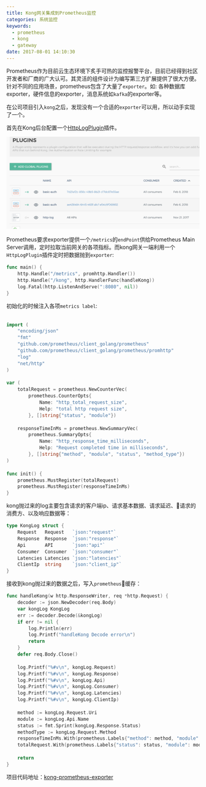 ```yaml
---
title: Kong网关集成到Prometheus监控
categories: 系统监控
keywords: 
  - prometheus
  - kong
  - gateway
date: 2017-08-01 14:10:30
---
```


Prometheus作为目前云生态环境下炙手可热的监控报警平台，目前已经得到社区开发者和厂商的广大认可。其灵活的组件设计为编写第三方扩展提供了很大方便。针对不同的应用场景，prometheus包含了大量了`exporter`。如: 各种数据库exporter，硬件信息的exporter，消息系统如`kafka`的exporter等。

在公司项目引入`kong`之后，发现没有一个合适的`exporter`可以用，所以动手实现了一个。


首先在Kong后台配置一个[HttpLogPlugin](https://getkong.org/plugins/http-log/?_ga=2.105865475.1226178032.1511256708-1617277625.1509955587)插件。

![kong插件列表](/images/kong-plugin.jpg)

Prometheus要求exporter提供一个`/metrics`的`endPoint`供给Prometheus Main Server调用，定时拉取当前网关的各项指标。而kong网关一端利用一个`HttpLogPlugin`插件定时把数据抛到`exporter`:

```go
func main() {
	http.Handle("/metrics", promhttp.Handler())
	http.Handle("/kong", http.HandlerFunc(handleKong))
	log.Fatal(http.ListenAndServe(":8080", nil))
}
```

初始化的时候注入各项`metrics label`:

```go

import (
	"encoding/json"
	"fmt"
	"github.com/prometheus/client_golang/prometheus"
	"github.com/prometheus/client_golang/prometheus/promhttp"
	"log"
	"net/http"
)

var (
	totalRequest = prometheus.NewCounterVec(
		prometheus.CounterOpts{
			Name: "http_total_request_size",
			Help: "total http request size",
		}, []string{"status", "module"})

	responseTimeInMs = prometheus.NewSummaryVec(
		prometheus.SummaryOpts{
			Name: "http_response_time_milliseconds",
			Help: "Request completed time in milliseconds",
		}, []string{"method", "module", "status", "method_type"})
)

func init() {
	prometheus.MustRegister(totalRequest)
	prometheus.MustRegister(responseTimeInMs)
}

```

kong抛过来的log主要包含请求的客户端ip、请求基本数据、请求延迟、请求的消费方、以及响应数据等：

```go
type KongLog struct {
	Request   Request   `json:"request"`
	Response  Response  `json:"response"`
	Api       API       `json:"api"`
	Consumer  Consumer  `json:"consumer"`
	Latencies Latencies `json:"latencies"`
	ClientIp  string    `json:"client_ip"`
}
```

接收到kong抛过来的数据之后，写入`prometheus`缓存：

```go
func handleKong(w http.ResponseWriter, req *http.Request) {
	decoder := json.NewDecoder(req.Body)
	var kongLog KongLog
	err := decoder.Decode(&kongLog)
	if err != nil {
		log.Println(err)
		log.Printf("handleKong Decode error\n")
		return
	}
	defer req.Body.Close()

	log.Printf("%#v\n", kongLog.Request)
	log.Printf("%#v\n", kongLog.Response)
	log.Printf("%#v\n", kongLog.Api)
	log.Printf("%#v\n", kongLog.Consumer)
	log.Printf("%#v\n", kongLog.Latencies)
	log.Printf("%#v\n", kongLog.ClientIp)

	method := kongLog.Request.Uri
	module := kongLog.Api.Name
	status := fmt.Sprint(kongLog.Response.Status)
	methodType := kongLog.Request.Method
	responseTimeInMs.With(prometheus.Labels{"method": method, "module": module, "status": status, "method_type": methodType}).Observe(float64(kongLog.Latencies.Request))
	totalRequest.With(prometheus.Labels{"status": status, "module": module})

	return
}
```

项目代码地址：[kong-prometheus-exporter](https://github.com/Luncher/kong-prometheus-exporter)